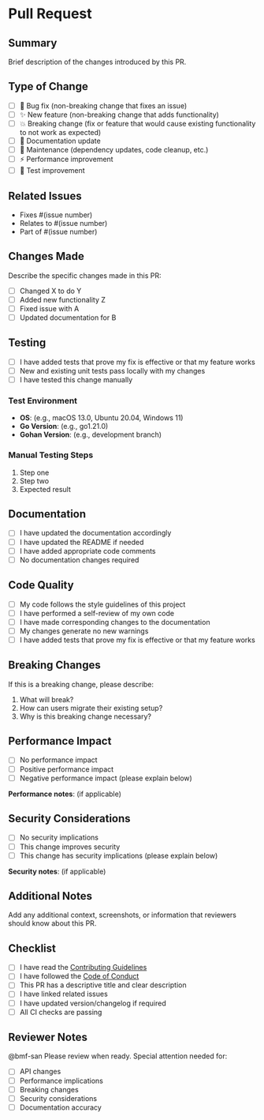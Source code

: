 # Pull Request

## Summary

Brief description of the changes introduced by this PR.

## Type of Change

- [ ] 🐛 Bug fix (non-breaking change that fixes an issue)
- [ ] ✨ New feature (non-breaking change that adds functionality)
- [ ] 💥 Breaking change (fix or feature that would cause existing functionality to not work as expected)
- [ ] 📝 Documentation update
- [ ] 🔧 Maintenance (dependency updates, code cleanup, etc.)
- [ ] ⚡ Performance improvement
- [ ] 🧪 Test improvement

## Related Issues

- Fixes #(issue number)
- Relates to #(issue number)
- Part of #(issue number)

## Changes Made

Describe the specific changes made in this PR:

- [ ] Changed X to do Y
- [ ] Added new functionality Z
- [ ] Fixed issue with A
- [ ] Updated documentation for B

## Testing

- [ ] I have added tests that prove my fix is effective or that my feature works
- [ ] New and existing unit tests pass locally with my changes
- [ ] I have tested this change manually

### Test Environment

- **OS**: (e.g., macOS 13.0, Ubuntu 20.04, Windows 11)
- **Go Version**: (e.g., go1.21.0)
- **Gohan Version**: (e.g., development branch)

### Manual Testing Steps

1. Step one
2. Step two
3. Expected result

## Documentation

- [ ] I have updated the documentation accordingly
- [ ] I have updated the README if needed
- [ ] I have added appropriate code comments
- [ ] No documentation changes required

## Code Quality

- [ ] My code follows the style guidelines of this project
- [ ] I have performed a self-review of my own code
- [ ] I have made corresponding changes to the documentation
- [ ] My changes generate no new warnings
- [ ] I have added tests that prove my fix is effective or that my feature works

## Breaking Changes

If this is a breaking change, please describe:

1. What will break?
2. How can users migrate their existing setup?
3. Why is this breaking change necessary?

## Performance Impact

- [ ] No performance impact
- [ ] Positive performance impact
- [ ] Negative performance impact (please explain below)

**Performance notes**: (if applicable)

## Security Considerations

- [ ] No security implications
- [ ] This change improves security
- [ ] This change has security implications (please explain below)

**Security notes**: (if applicable)

## Additional Notes

Add any additional context, screenshots, or information that reviewers should know about this PR.

## Checklist

- [ ] I have read the [Contributing Guidelines](CONTRIBUTING.md)
- [ ] I have followed the [Code of Conduct](CODE_OF_CONDUCT.md)
- [ ] This PR has a descriptive title and clear description
- [ ] I have linked related issues
- [ ] I have updated version/changelog if required
- [ ] All CI checks are passing

## Reviewer Notes

@bmf-san Please review when ready. Special attention needed for:

- [ ] API changes
- [ ] Performance implications
- [ ] Breaking changes
- [ ] Security considerations
- [ ] Documentation accuracy
